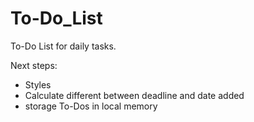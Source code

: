 # To-Do_List
To-Do List for daily tasks.

Next steps:
* Styles
* Calculate different between deadline and date added
* storage To-Dos in local memory